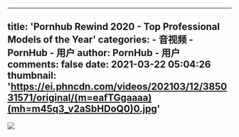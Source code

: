 
---
title: 'Pornhub Rewind 2020 -  Top Professional Models of the Year'
categories: 
    - 音视频
    - PornHub - 用户
author: PornHub - 用户
comments: false
date: 2021-03-22 05:04:26
thumbnail: 'https://ei.phncdn.com/videos/202103/12/385031571/original/(m=eafTGgaaaa)(mh=m45q3_v2aSbHDoQ0)0.jpg'
---

<div>   
<img src="https://ei.phncdn.com/videos/202103/12/385031571/original/(m=eafTGgaaaa)(mh=m45q3_v2aSbHDoQ0)0.jpg" referrerpolicy="no-referrer">  
</div>
            